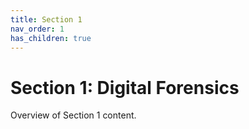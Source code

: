 ```yaml
---
title: Section 1
nav_order: 1
has_children: true
---
```


# Section 1: Digital Forensics

Overview of Section 1 content.
